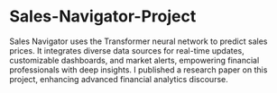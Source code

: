 # Sales-Navigator-Project
Sales Navigator uses the Transformer neural network to predict sales prices. It integrates diverse data sources for real-time updates, customizable dashboards, and market alerts, empowering financial professionals with deep insights. I published a research paper on this project, enhancing advanced financial analytics discourse.

